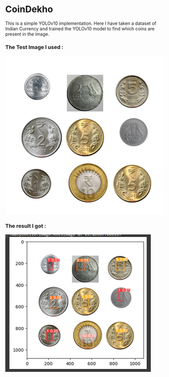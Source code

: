 # CoinDekho

This is a simple YOLOv10 implementation. 
Here I have taken a dataset of Indian Currency and trained the YOLOv10 model to find which coins are present in the image.

### The Test Image I used :

![test image](https://github.com/cneuralnetwork/CoinDekho/blob/main/testimg.png?raw=true)

### The result I got :

![result](https://github.com/cneuralnetwork/CoinDekho/blob/main/result.png?raw=true)
